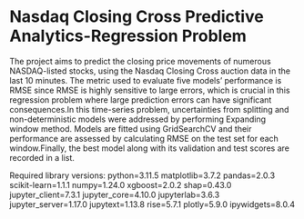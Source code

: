 # Nasdaq Closing Cross Predictive Analytics-Regression Problem

The project aims to predict the closing price movements of numerous NASDAQ-listed stocks, using the Nasdaq Closing Cross auction data in the last 10 minutes. The metric used to evaluate five models’ performance is RMSE since RMSE is highly sensitive to large errors, which is crucial in this regression problem where large prediction errors can have significant consequences.In this time-series problem, uncertainties from splitting and non-deterministic models were addressed by performing Expanding window method. Models are fitted using GridSearchCV and their performance are assessed by calculating RMSE on the test set for each window.Finally, the best model along with its validation and test scores are recorded in a list.

Required library versions:
python=3.11.5
matplotlib=3.7.2
pandas=2.0.3
scikit-learn=1.1.1
numpy=1.24.0
xgboost=2.0.2
shap=0.43.0
jupyter_client=7.3.1
jupyter_core=4.10.0
jupyterlab=3.6.3
jupyter_server=1.17.0
jupytext=1.13.8
rise=5.7.1
plotly=5.9.0
ipywidgets=8.0.4

